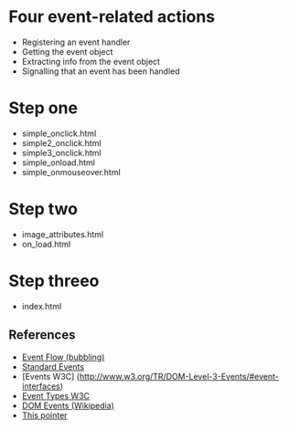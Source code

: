 # Four event-related actions
  * Registering an event handler
  * Getting the event object
  * Extracting info from the event object
  * Signalling that an event has been handled
  
# Step one
  * simple_onclick.html
  * simple2_onclick.html
  * simple3_onclick.html
  * simple_onload.html
  * simple_onmouseover.html

# Step two
  * image_attributes.html
  * on_load.html

# Step threeo
  * index.html

## References
   * [Event Flow (bubbling)](http://www.w3.org/TR/DOM-Level-3-Events/#event-flow)
   * [Standard Events](https://developer.mozilla.org/en-US/docs/Web/Reference/Events#Standard_events)
   * [Events W3C] (http://www.w3.org/TR/DOM-Level-3-Events/#event-interfaces)
   * [Event Types W3C](http://www.w3.org/TR/DOM-Level-3-Events/#event-types-list)
   * [DOM Events (Wikipedia)](http://en.wikipedia.org/wiki/DOM_events)
   * [This pointer](https://developer.mozilla.org/en-US/docs/Web/JavaScript/Reference/Operators/this?redirectlocale=en-US&redirectslug=JavaScript%2FReference%2FOperators%2Fthis)
